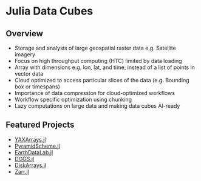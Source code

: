 # Julia Data Cubes

## Overview

- Storage and analysis of large geospatial raster data e.g. Satellite imagery
- Focus on high throughput computing (HTC) limited by data loading
- Array with dimensions e.g. lon, lat, and time, instead of a list of points in vector data
- Cloud optimized to access particular slices of the data (e.g. Bounding box or timespans)
- Importance of data compression for cloud-optimized workflows
- Workflow specific optimization using chunking
- Lazy computations on large data and making data cubes AI-ready


## Featured Projects

- [YAXArrays.jl](https://github.com/JuliaDataCubes/YAXArrays.jl)
- [PyramidScheme.jl](https://github.com/JuliaDataCubes/PyramidScheme.jl)
- [EarthDataLab.jl](https://github.com/JuliaDataCubes/EarthDataLab.jl)
- [DGGS.jl](https://github.com/danlooo/DGGS.jl)
- [DiskArrays.jl](https://github.com/meggart/DiskArrays.jl)
- [Zarr.jl](https://github.com/JuliaIO/Zarr.jl)
